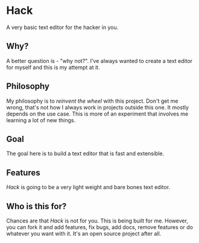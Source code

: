 # Hack

A very basic text editor for the hacker in you.

## Why?

A better question is - "why not?". I've always wanted to create a text editor for myself and this is my attempt at it.

## Philosophy

My philosophy is to *reinvent the wheel* with this project. Don't get me wrong, that's not how I always work in projects outside this one. It mostly depends on the use case. This is more of an experiment that involves me learning a lot of new things.

## Goal

The goal here is to build a text editor that is fast and extensible.

## Features

*Hack* is going to be a very light weight and bare bones text editor.

## Who is this for?

Chances are that *Hack* is not for you. This is being built for me. However, you can fork it and add features, fix bugs, add docs, remove features or do whatever you want with it. It's an open source project after all.
